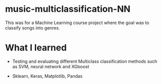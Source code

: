 # music-multiclassification-NN

This was for a Machine Learning course project where the goal was to classify songs into genres.

# What I learned

- Testing and evaluating different Multiclass classification methods such as SVM, neural network and XGboost

- Sklearn, Keras, Matplotlib, Pandas
